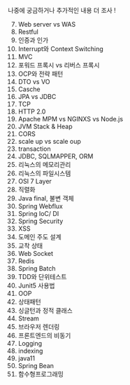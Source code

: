 나중에 궁금하거나 추가적인 내용 더 조사 !

7. Web server vs WAS
8. Restful
9. 인증과 인가
10. Interrupt와 Context Switching
11. MVC
12. 포워드 프록시 vs 리버스 프록시
13. OCP와 전략 패턴
14. DTO vs VO
15. Casche
16. JPA vs JDBC
17. TCP
18. HTTP 2.0
19. Apache MPM vs NGINXS vs Node.js
20. JVM Stack & Heap
21. CORS
22. scale up vs scale oup
23. transaction
24. JDBC, SQLMAPPER, ORM
25. 리눅스의 메모리관리
26. 리눅스의 파일시스템
27. OSI 7 Layer
28. 직렬화
29. Java final, 불변 객체
30. Spring Webflux
31. Spring IoC/ DI
32. Spring Security
33. XSS
34. 도메인 주도 설계
35. 교착 상태
36. Web Socket
37. Redis
38. Spring Batch
39. TDD와 단위테스트
40. Junit5 사용법
41. OOP
42. 상태패턴
43. 싱글턴과 정적 클래스
44. Stream
45. 브라우저 렌더링
46. 프론트엔드의 비동기
47. Logging
48. indexing
49. java11
50. Spring Bean
51. 함수형프로그래밍


